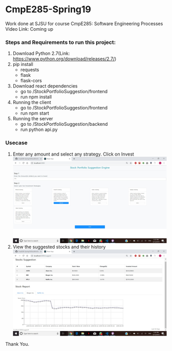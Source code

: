 # CmpE285-Spring19
Work done at SJSU for course CmpE285: Software Engineering Processes
Video Link: Coming up

### Steps and Requirements to run this project:
1. Download Python 2.7(Link: https://www.python.org/download/releases/2.7/)
2. pip install
    - requests
    - flask
    - flask-cors
3. Download react dependencies
    - go to /StockPortfolioSuggestion/frontend
    - run npm install
4. Running the client
    - go to /StockPortfolioSuggestion/frontend
    - run npm start
5. Running the server
    - go to /StockPortfolioSuggestion/backend
    - run python api.py

### Usecase
1. Enter any amount and select any strategy. Click on Invest
![](./Usecase/AmountAndStrategy.jpg)
2. View the suggested stocks and their history
![](./Usecase/Suggestion.jpg)

Thank You.